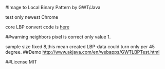 #Image to Local Binary Pattern by GWT/Java

test only newest Chrome

core LBP convert code is <a href="https://github.com/akjava/akjava_gwtlib/blob/master/src/com/akjava/gwt/lib/client/experimental/lbp/SimpleLBP.java">here</a>

##warning
neighbors pixel is  correct only value 1. 

sample size fixed 8,this mean created LBP-data could turn only per 45 degree.
##Demo
http://www.akjava.com/en/webapps/GWTLBPTest.html

##License
MIT